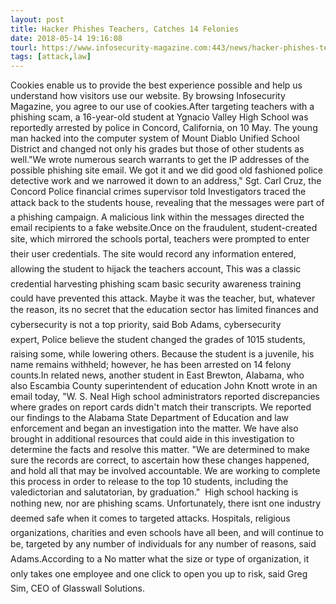 ```yaml
---
layout: post
title: Hacker Phishes Teachers, Catches 14 Felonies
date: 2018-05-14 19:16:08
tourl: https://www.infosecurity-magazine.com:443/news/hacker-phishes-teachers-catches-14/
tags: [attack,law]
---
```

Cookies enable us to provide the best experience possible and help us understand how visitors use our website. By browsing Infosecurity Magazine, you agree to our use of cookies.After targeting teachers with a phishing scam, a 16-year-old student at Ygnacio Valley High School was reportedly arrested by police in Concord, California, on 10 May. The young man hacked into the computer system of Mount Diablo Unified School District and changed not only his grades but those of other students as well."We wrote numerous search warrants to get the IP addresses of the possible phishing site email. We got it and we did good old fashioned police detective work and we narrowed it down to an address," Sgt. Carl Cruz, the Concord Police financial crimes supervisor told Investigators traced the attack back to the students house, revealing that the messages were part of a phishing campaign. A malicious link within the messages directed the email recipients to a fake website.Once on the fraudulent, student-created site, which mirrored the schools portal, teachers were prompted to enter their user credentials. The site would record any information entered, allowing the student to hijack the teachers account, This was a classic credential harvesting phishing scam  basic security awareness training could have prevented this attack. Maybe it was the teacher, but, whatever the reason, its no secret that the education sector has limited finances and cybersecurity is not a top priority, said Bob Adams, cybersecurity expert, Police believe the student changed the grades of 1015 students, raising some, while lowering others. Because the student is a juvenile, his name remains withheld; however, he has been arrested on 14 felony counts.In related news, another student in East Brewton, Alabama, who also Escambia County superintendent of education John Knott wrote in an email today, "W. S. Neal High school administrators reported discrepancies where grades on report cards didn't match their transcripts. We reported our findings to the Alabama State Department of Education and law enforcement and began an investigation into the matter. We have also brought in additional resources that could aide in this investigation to determine the facts and resolve this matter. "We are determined to make sure the records are correct, to ascertain how these changes happened, and hold all that may be involved accountable. We are working to complete this process in order to release to the top 10 students, including the valedictorian and salutatorian, by graduation."  High school hacking is nothing new, nor are phishing scams. Unfortunately, there isnt one industry deemed safe when it comes to targeted attacks. Hospitals, religious organizations, charities and even schools have all been, and will continue to be, targeted by any number of individuals for any number of reasons, said Adams.According to a No matter what the size or type of organization, it only takes one employee and one click to open you up to risk, said Greg Sim, CEO of Glasswall Solutions.